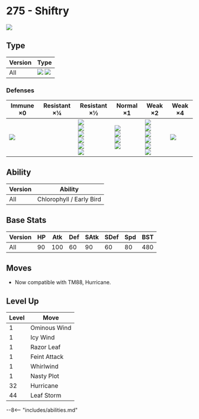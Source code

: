 # 275 - Shiftry
![][275]

## Type

Version | Type
---     | ---
All     | ![][grass]  ![][dark]

### Defenses

Immune ×0        | Resistant ×¼ | Resistant ×½                                                                            | Normal ×1                                                 | Weak ×2                                                                                | Weak ×4
---              | ---          | ---                                                                                     | ---                                                       | ---                                                                                    | ---
![][psychic]<br> | &nbsp;       | ![][ground]<br>![][ghost]<br>![][water]<br>![][grass]<br>![][electric]<br>![][dark]<br> | ![][normal]<br>![][rock]<br>![][steel]<br>![][dragon]<br> | ![][fighting]<br>![][flying]<br>![][poison]<br>![][fire]<br>![][ice]<br>![][fairy]<br> | ![][bug]<br>

## Ability

Version | Ability
---     | ---
All     | Chlorophyll / Early Bird

## Base Stats

Version | HP  | Atk | Def | SAtk | SDef | Spd | BST
---     | --- | --- | --- | ---  | ---  | --- | ---
All     | 90  | 100 | 60  | 90   | 60   | 80  | 480

## Moves

 - Now compatible with TM88, Hurricane.

## Level Up

Level | Move
---   | ---
1     | Ominous Wind
1     | Icy Wind
1     | Razor Leaf
1     | Feint Attack
1     | Whirlwind
1     | Nasty Plot
32    | Hurricane
44    | Leaf Storm


--8<-- "includes/abilities.md"

[275]: ../img/pokemon/275.png
[normal]: ../img/types/normal.png
[fire]: ../img/types/fire.png
[fighting]: ../img/types/fighting.png
[water]: ../img/types/water.png
[flying]: ../img/types/flying.png
[grass]: ../img/types/grass.png
[poison]: ../img/types/poison.png
[electric]: ../img/types/electric.png
[ground]: ../img/types/ground.png
[psychic]: ../img/types/psychic.png
[rock]: ../img/types/rock.png
[ice]: ../img/types/ice.png
[bug]: ../img/types/bug.png
[dragon]: ../img/types/dragon.png
[ghost]: ../img/types/ghost.png
[dark]: ../img/types/dark.png
[steel]: ../img/types/steel.png
[fairy]: ../img/types/fairy.png
